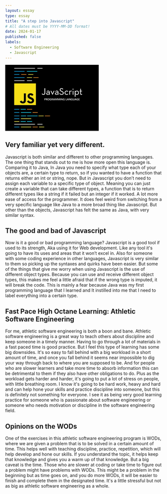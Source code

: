 ```yaml
---
layout: essay
type: essay
title: "A step into Javascript"
# All dates must be YYYY-MM-DD format!
date: 2024-01-17
published: false
labels:
  - Software Engineering
  - Javascript
---
```


<img width="300px" class="rounded float-start pe-4" src="../img/javascriptimage.png">

## Very familiar yet very different.

Javascript is both similar and different to other programming languages. The one thing that stands out to me is how more open this language is. Comparing it to Java, In Java you need to specify what type each of your 
objects are, a certain type to return, so if you wanted to have a function that returns either an int or string, nope. But in Javascript you don’t need to assign each variable to a specific type of object. Meaning you can 
just create a variable that can take different types, a function that is to return different types like a string if it failed but an integer if it worked. A lot more ease of access for the programmer. It does feel weird
from switching from a very specific language like Java to a more broad thing like Javascript. But other than the objects, Javascript has felt the same as Java, with very similar syntax.

## The good and bad of Javascript

Now is it a good or bad programming language? Javascript is a good tool if used to its strength, Aka using it for Web development. Like any tool it's going to have its uses and areas that it won’t excel in.  Also for
someone with some coding experience in other languages, Javascript is very similar to them so picking up the syntaxes and quirks have been easier. But some of the things that give me worry when using Javascript is the use
of different object types. Because you can use and receive different object types, this makes me feel a little afraid that if the wrong type is imputed, it will break the code. This is mainly a fear because Java was my
first programming language that I learned and It instilled into me that I need to label everything into a certain type.


## Fast Pace High Octane Learning: Athletic Software Engineering

For me, athletic software engineering is both a boon and bane. Athletic software engineering is a great way to teach others about discipline and keep someone in a timely manner. Having to go through a lot of materials in
a fast paced time is good practice. But I feel this type of learning has some big downsides. It's so easy to fall behind with a big workload in a short amount of time, and once you fall behind it seems near impossible to 
dig your way through back to where you are supposed to be. And for people who are slower learners and take more time to absorb information this can be detrimental to them if they also have other obligations to do. Plus as 
the workload gets harder and harder, it's going to put a lot of stress on people, with little breathing room. I know it's going to be hard work, heavy and hard and can help hone your skills and practice discipline into 
someone, but this is definitely not something for everyone. I see it as being very good learning practice for someone who is passionate about software engineering or someone who needs motivation or discipline in the 
software engineering field.

## Opinions on the WODs 

One of the exercises in this athletic software engineering program is WODs, where we are given a problem that is to be solved in a certain amount of time. This helps well with teaching discipline, practice, repetition,
which will help develop and hone our skills. If you understand the topic, it helps keep that knowledge and gives you a warm up of that knowledge. But a big caveat is the time. Those who are slower at coding or take time 
to figure out a problem might have problems with WODs. This might be a problem in the beginning but as time goes on, and you do more WODs, it will be easier to finish and complete them in the designated time. It's a 
little stressful but not as big as athletic software engineering as a whole.

